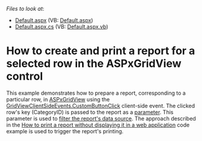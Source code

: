<!-- default file list -->
*Files to look at*:

* [Default.aspx](./CS/GridReportPrint/Default.aspx) (VB: [Default.aspx](./VB/GridReportPrint/Default.aspx))
* [Default.aspx.cs](./CS/GridReportPrint/Default.aspx.cs) (VB: [Default.aspx.vb](./VB/GridReportPrint/Default.aspx.vb))
<!-- default file list end -->
# How to create and print a report for a selected row in the ASPxGridView control

This example demonstrates how to prepare a report, corresponding to a particular row, in [ASPxGridView](https://docs.devexpress.com/AspNet/DevExpress.Web.ASPxGridView) using the [GridViewClientSideEvents.CustomButtonClick](https://docs.devexpress.com/AspNet/js-ASPxClientGridView.CustomButtonClick) client-side event. The clicked row's key (CategoryID) is passed to the report as a [parameter](https://docs.devexpress.com/XtraReports/4812/detailed-guide-to-devexpress-reporting/shape-report-data/use-report-parameters?v=20.1). This parameter is used to [filter the report's data source](https://docs.devexpress.com/XtraReports/4804/detailed-guide-to-devexpress-reporting/shape-report-data/filter-data/filter-data-at-the-data-source-level?v=20.1). The approach described in the [How to print a report without displaying it in a web application](https://github.com/DevExpress-Examples/Reporting_how-to-print-a-report-without-displaying-it-in-a-web-application-e454) code example is used to trigger the report's printing.


